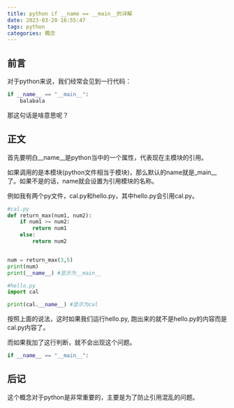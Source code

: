 ```yaml
---
title: python if __name == __main__的详解
date: 2023-03-20 16:55:47
tags: python
categories: 概念
---
```


## 前言

对于python来说，我们经常会见到一行代码：

```python
if __name__ == "__main__":
    balabala
```

那这句话是啥意思呢？

## 正文

首先要明白__name__是python当中的一个属性，代表现在主模块的引用。

如果调用的是本模块(python文件相当于模块)，那么默认的name就是_main__了。如果不是的话，name就会设置为引用模块的名称。

例如我有两个py文件，cal.py和hello.py，其中hello.py会引用cal.py。

```python
#cal.py
def return_max(num1, num2):
    if num1 >= num2:
        return num1
    else:
        return num2


num = return_max(3,5)
print(num)
print(__name__) #显示为__main__
```

```python
#hello.py
import cal

print(cal.__name__) #显示为cal
```

按照上面的说法，这时如果我们运行hello.py, 跑出来的就不是hello.py的内容而是cal.py内容了。

而如果我加了这行判断，就不会出现这个问题。

```python
if __name__ == "__main__":
```

## 后记

这个概念对于python是非常重要的，主要是为了防止引用混乱的问题。
